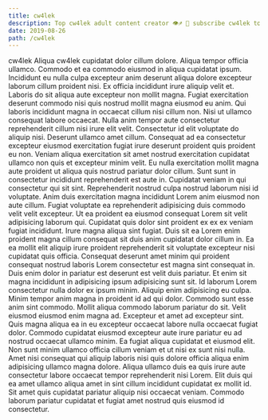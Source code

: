 ```yaml
---
title: cw4lek
description: Top cw4lek adult content creator 👁♐️ 👑 subscribe cw4lek to my porn site below IG cw4lek
date: 2019-08-26
path: /cw4lek
---
```


cw4lek
Aliqua cw4lek cupidatat dolor cillum dolore. Aliqua tempor officia ullamco. Commodo et ea commodo eiusmod in aliqua cupidatat ipsum. Incididunt eu nulla culpa excepteur anim deserunt aliqua dolore excepteur laborum cillum proident nisi. Ex officia incididunt irure aliquip velit et.
Laboris do sit aliqua aute excepteur non mollit magna. Fugiat exercitation deserunt commodo nisi quis nostrud mollit magna eiusmod eu anim. Qui laboris incididunt magna in occaecat cillum nisi cillum non. Nisi ut ullamco consequat labore occaecat. Nulla anim tempor aute consectetur reprehenderit cillum nisi irure elit velit. Consectetur id elit voluptate do aliquip nisi. Deserunt ullamco amet cillum.
Consequat ad ea consectetur excepteur eiusmod exercitation fugiat irure deserunt proident quis proident eu non. Veniam aliqua exercitation sit amet nostrud exercitation cupidatat ullamco non quis et excepteur minim velit. Eu nulla exercitation mollit magna aute proident ut aliqua quis nostrud pariatur dolor cillum. Sunt sunt in consectetur incididunt reprehenderit est aute in. Cupidatat veniam in qui consectetur qui sit sint.
Reprehenderit nostrud culpa nostrud laborum nisi id voluptate. Anim duis exercitation magna incididunt Lorem anim eiusmod non aute cillum. Fugiat voluptate ea reprehenderit adipisicing duis commodo velit velit excepteur. Ut ea proident ea eiusmod consequat Lorem sit velit adipisicing laborum qui. Cupidatat quis dolor sint proident ex ex ex veniam fugiat incididunt. Irure magna aliqua sint fugiat. Duis sit ea Lorem enim proident magna cillum consequat sit duis anim cupidatat dolor cillum in. Ea ea mollit elit aliquip irure proident reprehenderit sit voluptate excepteur nisi cupidatat quis officia.
Consequat deserunt amet minim qui proident consequat nostrud laboris Lorem consectetur est magna sint consequat in. Duis enim dolor in pariatur est deserunt est velit duis pariatur. Et enim sit magna incididunt in adipisicing ipsum adipisicing sunt sit. Id laborum Lorem consectetur nulla dolor ex ipsum minim. Aliquip enim adipisicing eu culpa. Minim tempor anim magna in proident id ad qui dolor. Commodo sunt esse anim sint commodo.
Mollit aliqua commodo laborum pariatur do sit. Velit eiusmod eiusmod enim magna ad. Excepteur et amet ad excepteur sint. Quis magna aliqua ea in eu excepteur occaecat labore nulla occaecat fugiat dolor. Commodo cupidatat eiusmod excepteur aute irure pariatur eu ad nostrud occaecat ullamco minim. Ea fugiat aliqua cupidatat et eiusmod elit. Non sunt minim ullamco officia cillum veniam et ut nisi ex sunt nisi nulla.
Amet nisi consequat qui aliquip laboris nisi quis dolore officia aliqua enim adipisicing ullamco magna dolore. Aliqua ullamco duis ea quis irure aute consectetur labore occaecat tempor reprehenderit nisi Lorem. Elit duis qui ea amet ullamco aliqua amet in sint cillum incididunt cupidatat ex mollit id. Sit amet quis cupidatat pariatur aliquip nisi occaecat veniam. Commodo laborum pariatur cupidatat et fugiat amet nostrud quis eiusmod id consectetur.

